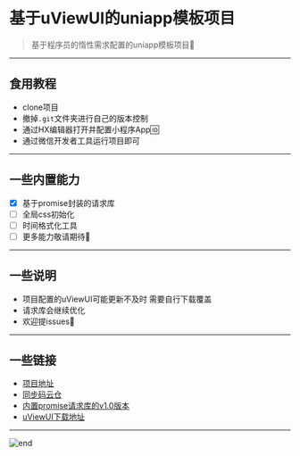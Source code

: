 
# **基于uViewUI的uniapp模板项目**
>基于程序员的惰性需求配置的uniapp模板项目🤪  

------
## **食用教程**
- clone项目
- 撤掉`.git`文件夹进行自己的版本控制
- 通过HX编辑器打开并配置小程序App🆔
- 通过微信开发者工具运行项目即可

------
## **一些内置能力**
- [X] 基于promise封装的请求库
- [ ] 全局css初始化
- [ ] 时间格式化工具
- [ ] 更多能力敬请期待🚀

------
## **一些说明**
- 项目配置的uViewUI可能更新不及时 需要自行下载覆盖
- 请求库会继续优化
- 欢迎提issues🔫

------
## **一些链接**
- [项目地址](https://github.com/techpang666/uni_template)
- [同步码云仓](https://gitee.com/techpang/uni_template)
- [内置promise请求库的v1.0版本](https://techpang.top/)
- [uViewUI下载地址](https://gitee.com/xuqu/uView)

------
![end](https://gitee.com/techpang/img_emoji_libs/raw/master/img_bed/markdown_images/end.jpg '富婆加我吧不想努力了')
